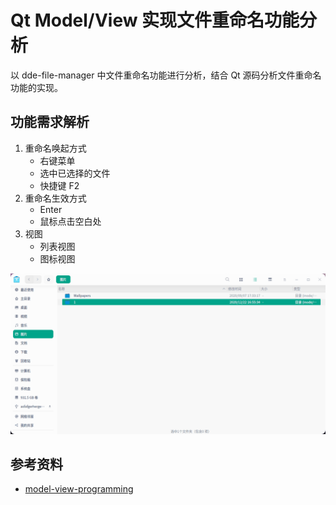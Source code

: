 # Qt Model/View 实现文件重命名功能分析

以 dde-file-manager 中文件重命名功能进行分析，结合 Qt 源码分析文件重命名功能的实现。

## 功能需求解析

1. 重命名唤起方式
   - 右键菜单
   - 选中已选择的文件
   - 快捷键 F2
2. 重命名生效方式
   - Enter
   - 鼠标点击空白处
3. 视图
   - 列表视图
   - 图标视图

![rename_ways](./resources/model_view_rename/rename_ways.gif)



## 参考资料

- [model-view-programming](https://doc.qt.io/qt-5/model-view-programming.html)